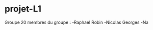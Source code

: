 # projet-L1
Groupe 20
membres du groupe : -Raphael Robin
                    -Nicolas Georges
                    -Na
